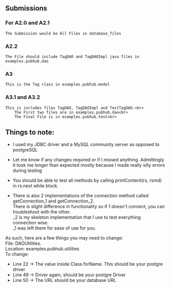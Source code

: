 

## Submissions

### For A2.0 and A2.1
	The Submission would be All Files in database_files

### A2.2
	The File should include TagDAO and TagDAOImpl java files in examples.pubhub.dao
	

### A3
	This is the Tag class in examples.pubhub.model

### A3.1 and A3.2

	This is includes files TagDAO, TagDAOImpl and TestTagDAO.<br>
		The First two files are in examples.pubhub.dao<br>
		The Final File is in examples.pubhub.test<br>


## Things to note:
- I used my JDBC driver and a MySQL community server as opposed to postgreSQL<br>
- Let me know if any changes required or if I missed anything. Admittingly it took me longer than expected mostly because I made really silly errors during testing<br>
- You should be able to test all methods by calling printContent(rs, rsmd) in rs.next while block.<br>

- There is also 2 implementations of the connection method called getConnection_1 and getConnection_2.<br>
	There is slight difference in functionality so if 1 doesn't connect, you can troubleshoot with the other.<br>
	_2 is my skeleton implementation that I use to test everything connection wise.<br>
	_1 was left there for ease of use for you.<br>


As such, here are a few things you may need to change:<br>
File: DAOUtilities. <br>
Location: examples.pubhub.utilities<br>
To change:
- Line 22 -> The value inside Class.forName. This should be your postgre driver<br>
- Line 49 -> Driver again, should be your postgre Driver<br>
- Line 50 -> The URL should be your database URL<br>